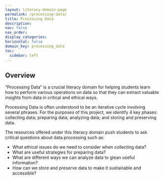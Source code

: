 ```yaml
---
layout: literacy-domain-page
permalink: /processing-data/
title: Processing Data
description:
nav: false
nav_order: 
display_categories:
horizontal: false
domain_key: processing_data
toc:
  sidebar: left
---
```


## Overview

“Processing Data” is a crucial literacy domain for helping students learn how to perform various operations on data so that they can extract valuable insights from data in critical and ethical ways.

Processing Data is often understood to be an iterative cycle involving several phrases. For the purposes of this project, we identify 4 key phases: collecting data; preparing data; analyzing data; and storing and preserving data.

The resources offered under this literacy domain push students to ask critical questions about data processing such as:

- What ethical issues do we need to consider when collecting data?
- What are useful strategies for preparing data?
- What are different ways we can analyze data to glean useful information?
- How can we store and preserve data to make it sustainable and accessible?
<br>